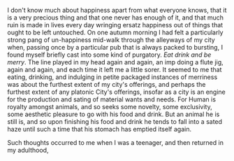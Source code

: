 I don't know much about happiness apart from what everyone knows, that it is a very precious thing and that one never has enough of it, and that much ruin is made in lives every day wringing ersatz happiness out of things that ought to be left untouched. On one autumn morning I had felt a particularly strong pang of un-happiness mid-walk through the alleyways of my city when, passing once by a particular pub that is always packed to bursting, I found myself briefly cast into some kind of purgatory. *Eat drink and be merry*. The line played in my head again and again, an imp doing a flute jig, again and again, and each time it left me a little sorer. It seemed to me that eating, drinking, and indulging in petite packaged instances of merriness was about the furthest extent of my city's offerings, and perhaps the furthest extent of any platonic City's offerings, insofar as a city is an engine for the production and sating of material wants and needs. For Human is royalty amongst animals, and so seeks some novelty, some exclusivity, some aesthetic pleasure to go with his food and drink. But an animal he is still is, and so upon finishing his food and drink he tends to fall into a sated haze until such a time that his stomach has emptied itself again. 

Such thoughts occurred to me when I was a teenager, and then returned in my adulthood, 